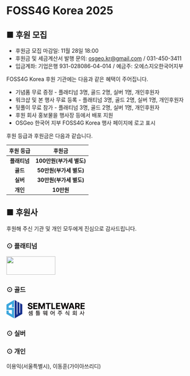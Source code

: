 # FOSS4G Korea 2025

## ■ 후원 모집
  - 후원금 모집 마감일: 11월 28일 18:00
  - 후원금 및 세금계산서 발행 문의: [osgeo.kr@gmail.com](mailto:osgeo.kr@gmail.com) / 031-450-3411     
  - 입금계좌: 기업은행 931-028086-04-014  / 예금주: 오에스지오한국어지부

FOSS4G Korea 후원 기관에는 다음과 같은 혜택이 주어집니다.

 - 기념품 무료 증정 - 플래티넘 3명, 골드 2명, 실버 1명, 개인후원자
 - 워크샵 및 본 행사 무료 등록 - 플래티넘 3명, 골드 2명, 실버 1명, 개인후원자
 - 뒷풀이 무료 참가 - 플래티넘 3명, 골드 2명, 실버 1명, 개인후원자
 - 후원 회사 홍보물을 행사장 등에서 배포 지원
 - OSGeo 한국어 지부 FOSS4G Korea 행사 페이지에 로고 표시

후원 등급과 후원금은 다음과 같습니다.

<table style="width:100%; text-align:center; border-collapse:collapse;">
  <thead>
    <tr>
      <th>후원 등급</th>
      <th>후원금</th>
    </tr>
  </thead>
  <tbody>
    <tr><td><b>플래티넘</b></td><td><b>100만원(부가세 별도)</b></td></tr>
    <tr><td><b>골드</b></td><td><b>50만원(부가세 별도)</b></td></tr>
    <tr><td><b>실버</b></td><td><b>30만원(부가세 별도)</b></td></tr>
    <tr><td><b>개인</b></td><td><b>10만원</b></td></tr>
  </tbody>
</table>


## ■ 후원사
후원해 주신 기관 및 개인 모두에게 진심으로 감사드립니다.

### ⊙ 플래티넘
<a href="https://gaia3d.com/"><img src="sponsor/gaia3d.png" width="128" height="48"></a>

### ⊙ 골드
<a href="https://semtleware.com/"><img src="sponsor/semtleware.png" width="205" height="48"></a>

### ⊙ 실버

### ⊙ 개인
이용익(서울특별시), 이동훈(가이아쓰리디)
